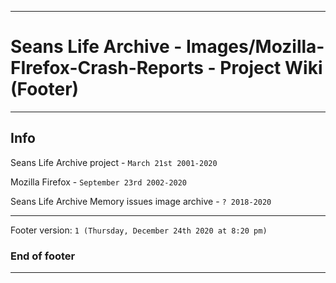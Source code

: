 
***

# Seans Life Archive - Images/Mozilla-FIrefox-Crash-Reports - Project Wiki (Footer)

***

## Info

Seans Life Archive project - `March 21st 2001-2020`

Mozilla Firefox - `September 23rd 2002-2020`

Seans Life Archive Memory issues image archive - `? 2018-2020`

***

Footer version: `1 (Thursday, December 24th 2020 at 8:20 pm)`

### End of footer

***
